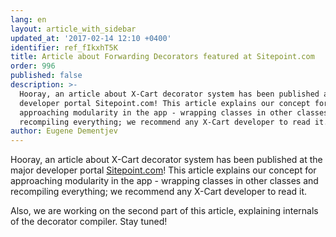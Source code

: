 ```yaml
---
lang: en
layout: article_with_sidebar
updated_at: '2017-02-14 12:10 +0400'
identifier: ref_fIkxhT5K
title: Article about Forwarding Decorators featured at Sitepoint.com
order: 996
published: false
description: >-
  Hooray, an article about X-Cart decorator system has been published at major
  developer portal Sitepoint.com! This article explains our concept for
  approaching modularity in the app - wrapping classes in other classes and
  recompiling everything; we recommend any X-Cart developer to read it.
author: Eugene Dementjev
---
```


Hooray, an article about X-Cart decorator system has been published at the major developer portal [Sitepoint.com](https://www.sitepoint.com/achieving-modular-architecture-with-forwarding-decorators/ "Article about Forwarding Decorators featured at Sitepoint.com")! This article explains our concept for approaching modularity in the app - wrapping classes in other classes and recompiling everything; we recommend any X-Cart developer to read it.

Also, we are working on the second part of this article, explaining internals of the decorator compiler. Stay tuned!

